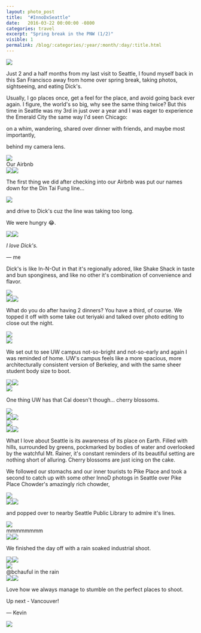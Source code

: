 ```yaml
---
layout: photo_post
title:  "#InnoDxSeattle"
date:   2016-03-22 00:00:00 -0800
categories: travel
excerpt: "Spring break in the PNW (1/2)"
visible: 1
permalink: /blog/:categories/:year/:month/:day/:title.html
---
```


<div class='img fullbleed'><img src="/i/blog/seattle/DSC00098.jpg"/></div>

Just 2 and a half months from my last visit to Seattle, I found myself back in this San Francisco away from home over spring break, taking photos, sightseeing, and eating Dick's.

Usually, I go places once, get a feel for the place, and avoid going back ever again. I figure, the world's so big, why see the same thing twice? But this time in Seattle was my 3rd in just over a year and I was eager to experience the Emerald City the same way I'd seen Chicago:

on a whim, wandering, shared over dinner with friends, and maybe most importantly,

behind my camera lens.

<div class='fullbleed push'>
  <div class='img-grid grid-layout1'>
    <div class='img-container'>
      <img src='/i/blog/seattle/DSC00117.jpg'>
      <div class='img-caption'>Our Airbnb</div>
    </div>
    <div class='grid-layout1-2'>
      <img src='/i/blog/seattle/DSC00177.jpg'><img src='/i/blog/seattle/DSC00173.jpg'>
    </div>
  </div>
</div>

The first thing we did after checking into our Airbnb was put our names down for the Din Tai Fung line...

<div class='fullbleed push'>
  <div class='img-grid grid-layout1'>
    <div class='img-container'>
      <img src='/i/blog/seattle/DSC00161.jpg'>
    </div>
  </div>
</div>

and drive to Dick's cuz the line was taking too long.

We were hungry 😂.

<div class='fullbleed push'>
  <div class='img-grid grid-layout1'>
    <div class='grid-layout1-2'>
      <img src='/i/blog/seattle/DSC00142.jpg'><img src='/i/blog/seattle/DSC00143.jpg'>
    </div>
  </div>
</div>

<p class='pullquote'><i>I love Dick's.</i></p>

&mdash; me

Dick's is like In-N-Out in that it's regionally adored, like Shake Shack in taste and bun sponginess, and like no other it's combination of convenience and flavor.

<div class='fullbleed push'>
  <div class='img-grid grid-layout1'>
    <div class='img-container'>
      <img src='/i/blog/seattle/DSC00152.jpg'>
    </div>
    <div class='grid-layout1-2'>
      <img src='/i/blog/seattle/DSC00160.jpg'><img src='/i/blog/seattle/DSC00154.jpg'>
    </div>
  </div>
</div>

What do you do after having 2 dinners? You have a third, of course. We topped it off with some take out teriyaki and talked over photo editing to close out the night.

<div class='fullbleed push'>
  <div class='img-grid grid-layout1'>
    <div class='img-container'>
      <img src='/i/blog/seattle/DSC00180.jpg'>
    </div>
  </div>
</div>

<div class='img fullbleed push'><img src="/i/blog/seattle/DSC00414.jpg"/></div>

We set out to see UW campus not-so-bright and not-so-early and again I was reminded of home. UW's campus feels like a more spacious, more architecturally consistent version of Berkeley, and with the same sheer student body size to boot.

<div class='fullbleed push'>
  <div class='img-grid grid-layout1'>
    <div class='grid-layout1-2'>
      <img src='/i/blog/seattle/DSC00204.jpg'><img src='/i/blog/seattle/DSC00214.jpg'>
    </div>
    <div class='img-container'>
      <img src='/i/blog/seattle/DSC00226.jpg'>
    </div>
  </div>
</div>

One thing UW has that Cal doesn't though... cherry blossoms.

<div class='fullbleed push'>
  <div class='img-grid grid-layout1'>
    <div class='img-container'>
      <img src='/i/blog/seattle/DSC00261.jpg'>
    </div>
    <div class='grid-layout1-2'>
      <img src='/i/blog/seattle/DSC00255.jpg'><img src='/i/blog/seattle/DSC00287.jpg'>
    </div>
    <div class='img-container'>
      <img src='/i/blog/seattle/DSC00369.jpg'>
    </div>
    <div class='grid-layout1-2'>
      <img src='/i/blog/seattle/DSC00446.jpg'><img src='/i/blog/seattle/DSC00305.jpg'>
    </div>
  </div>
</div>

What I love about Seattle is its awareness of its place on Earth. Filled with hills, surrounded by greens, pockmarked by bodies of water and overlooked by the watchful Mt. Rainer, it's constant reminders of its beautiful setting are nothing short of alluring. Cherry blossoms are just icing on the cake.

We followed our stomachs and our inner tourists to Pike Place and took a second to catch up with some other InnoD photogs in Seattle over Pike Place Chowder's amazingly rich chowder,

<div class='fullbleed push'>
  <div class='img-grid grid-layout1'>
    <div class='img-container'>
      <img src='/i/blog/seattle/DSC00529.jpg'>
    </div>
    <div class='grid-layout1-2'>
      <img src='/i/blog/seattle/DSC00510.jpg'><img src='/i/blog/seattle/DSC00515.jpg'>
    </div>
  </div>
</div>

and popped over to nearby Seattle Public Library to admire it's lines.

<div class='fullbleed push'>
  <div class='img-grid grid-layout1'>
    <div class='img-container'>
      <img src='/i/blog/seattle/DSC00553.jpg'>
      <div class='img-caption'>mmmmmmmm</div>
    </div>
    <div class='grid-layout1-2'>
      <img src='/i/blog/seattle/DSC00544.jpg'><img src='/i/blog/seattle/DSC00558.jpg'>
    </div>
  </div>
</div>

We finished the day off with a rain soaked industrial shoot.

<div class='fullbleed push'>
  <div class='img-grid grid-layout1'>
    <div class='grid-layout1-2'>
      <img src='/i/blog/seattle/DSC00623.jpg'><img src='/i/blog/seattle/DSC00666.jpg'>
    </div>
    <div class='img-container'>
      <img src='/i/blog/seattle/DSC00604.jpg'>
      <div class='img-caption'>@bchauful in the rain</div>
    </div>
    <div class='grid-layout1-2'>
      <img src='/i/blog/seattle/DSC00573.jpg'><img src='/i/blog/seattle/DSC00683.jpg'>
    </div>
  </div>
</div>

Love how we always manage to stumble on the perfect places to shoot.

Up next - Vancouver!

&mdash; Kevin

<div class='img fullbleed bottom'><img src="/i/blog/vancity/DSC00766.jpg"/></div>

